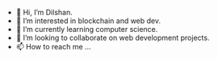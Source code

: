 - 👋 Hi, I’m Dilshan.
- 👀 I’m interested in blockchain and web dev.
- 🌱 I’m currently learning computer science.
- 💞️ I’m looking to collaborate on web development projects.
- 📫 How to reach me ...

<!---
laxsleo/laxsleo is a ✨ special ✨ repository because its `README.md` (this file) appears on your GitHub profile.
You can click the Preview link to take a look at your changes.
--->
